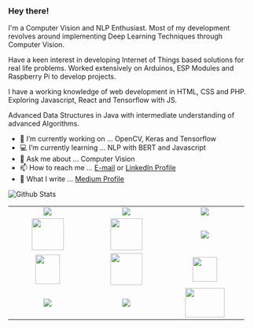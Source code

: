 
### Hey there!

I'm a Computer Vision and NLP Enthusiast. Most of my development revolves around implementing Deep Learning Techniques through Computer Vision.

Have a keen interest in developing Internet of Things based solutions for real life problems. Worked extensively on Arduinos, ESP Modules and Raspberry Pi to develop
projects.

I have a working knowledge of web development in HTML, CSS and PHP. Exploring Javascript, React and Tensorflow with JS.

Advanced Data Structures in Java with intermediate understanding of advanced Algorithms.

- 🔭 I’m currently working on ... OpenCV, Keras and Tensorflow 
- 💻 I’m currently learning ... NLP with BERT and Javascript
- 💬 Ask me about ... Computer Vision 
- 📫 How to reach me ... [E-mail](amolikvivian@gmail.com) or [LinkedIn Profile](https://linkedin.com/in/amolikvivian)
- 📝 What I write ... [Medium Profile](https://medium.com/amolikvivian)


<img
align="left"
alt="Github Stats"
src="https://github-readme-stats.vercel.app/api?username=amolikvivian&show_icons=true&hide_border=true"
/>

[](https://github-readme-stats.vercel.app/api/top-langs/?username=amolikvivian&hide=java&layout=compact)



<br>
<table>
<tbody>

<tr>
<td align="center" width="20%">
<span><b><center></center></b></span> 
<img src="https://img.icons8.com/color/48/000000/java-coffee-cup-logo.png"/>
</td>

<td align="center" width="20%">
<span><b><center></center></b></span> 
<img src="https://img.icons8.com/color/48/000000/python.png"/>
</td>

<td align="center" width="20%">
<span><b><center></center></b></span>
<img src="https://img.icons8.com/color/48/000000/c-plus-plus-logo.png"/>
</td>
</tr>

<tr>
<td align="center" width="20%">
<span><b><center></center></b></span> 
<img height=65px src="https://img.icons8.com/color/2x/html-5.png"> 
</td>

<td align="center" width="20%">
<span><b><center></center></b></span> 
<img src="https://img.icons8.com/color/48/000000/css3.png" width="65" height="65"/> 
</td>

<td align="center" width="20%">
<span><b><center></center></b></span>
<img src="https://img.icons8.com/color/50/000000/javascript.png"/>
</td>
</tr>

<tr>
<td align="center" width="20%">
<span><b><center></center></b></span>
<img src="https://docs.opencv.org/2.4/_static/opencv-logo-white.png" width="50" height="60"/>
</td>

<td align="center" width="20%">
<span><b><center></center></b></span> 
<img height=65px src="https://codelabs.developers.google.com/codelabs/recognize-flowers-with-tensorflow-on-android/img/657431be3173fa86.png" > 
</td>

<td align="center" width="20%">
<span><b><center></center></b></span> 
<img src="https://upload.wikimedia.org/wikipedia/commons/thumb/a/ae/Keras_logo.svg/1200px-Keras_logo.svg.png" width="50" height="50"/> 
</td>
</tr>

<tr>
<td align="center" width="20%">
<span><b><center></center></b></span>
<img src="https://img.icons8.com/color/2x/arduino.png"/>
</td>

<td align="center" width="20%">
<span><b><center></center></b></span> 
<img src="https://img.icons8.com/color/50/000000/raspberry-pi.png"/>
</td>

<td align="center" width="20%">
<span><b><center></center></b></span> 
<img src="https://openvpn.net/wp-content/uploads/2018/04/awscloud.svg" width="80" height="60"/>
</td>
</tr>

</tbody>
</table
